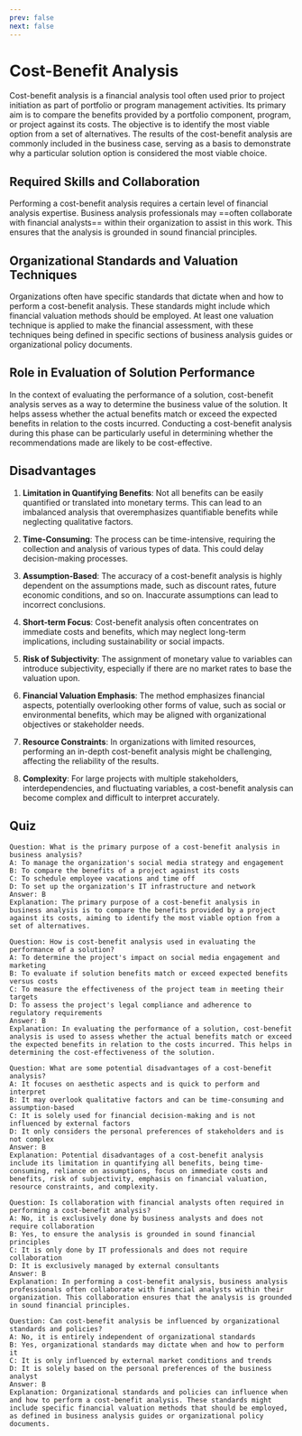 ```yaml
---
prev: false
next: false
---
```


# Cost-Benefit Analysis

Cost-benefit analysis is a financial analysis tool often used prior to project initiation as part of portfolio or program management activities. Its primary aim is to compare the benefits provided by a portfolio component, program, or project against its costs. The objective is to identify the most viable option from a set of alternatives. The results of the cost-benefit analysis are commonly included in the business case, serving as a basis to demonstrate why a particular solution option is considered the most viable choice.

## Required Skills and Collaboration

Performing a cost-benefit analysis requires a certain level of financial analysis expertise. Business analysis professionals may ==often collaborate with financial analysts== within their organization to assist in this work. This ensures that the analysis is grounded in sound financial principles.

## Organizational Standards and Valuation Techniques

Organizations often have specific standards that dictate when and how to perform a cost-benefit analysis. These standards might include which financial valuation methods should be employed. At least one valuation technique is applied to make the financial assessment, with these techniques being defined in specific sections of business analysis guides or organizational policy documents.

## Role in Evaluation of Solution Performance

In the context of evaluating the performance of a solution, cost-benefit analysis serves as a way to determine the business value of the solution. It helps assess whether the actual benefits match or exceed the expected benefits in relation to the costs incurred. Conducting a cost-benefit analysis during this phase can be particularly useful in determining whether the recommendations made are likely to be cost-effective.

## Disadvantages

1. **Limitation in Quantifying Benefits**: Not all benefits can be easily quantified or translated into monetary terms. This can lead to an imbalanced analysis that overemphasizes quantifiable benefits while neglecting qualitative factors.

2. **Time-Consuming**: The process can be time-intensive, requiring the collection and analysis of various types of data. This could delay decision-making processes.

3. **Assumption-Based**: The accuracy of a cost-benefit analysis is highly dependent on the assumptions made, such as discount rates, future economic conditions, and so on. Inaccurate assumptions can lead to incorrect conclusions.

4. **Short-term Focus**: Cost-benefit analysis often concentrates on immediate costs and benefits, which may neglect long-term implications, including sustainability or social impacts.

5. **Risk of Subjectivity**: The assignment of monetary value to variables can introduce subjectivity, especially if there are no market rates to base the valuation upon.

6. **Financial Valuation Emphasis**: The method emphasizes financial aspects, potentially overlooking other forms of value, such as social or environmental benefits, which may be aligned with organizational objectives or stakeholder needs.

7. **Resource Constraints**: In organizations with limited resources, performing an in-depth cost-benefit analysis might be challenging, affecting the reliability of the results.

8. **Complexity**: For large projects with multiple stakeholders, interdependencies, and fluctuating variables, a cost-benefit analysis can become complex and difficult to interpret accurately.

## Quiz

```quiz
Question: What is the primary purpose of a cost-benefit analysis in business analysis?
A: To manage the organization's social media strategy and engagement
B: To compare the benefits of a project against its costs
C: To schedule employee vacations and time off
D: To set up the organization's IT infrastructure and network
Answer: B
Explanation: The primary purpose of a cost-benefit analysis in business analysis is to compare the benefits provided by a project against its costs, aiming to identify the most viable option from a set of alternatives.

Question: How is cost-benefit analysis used in evaluating the performance of a solution?
A: To determine the project's impact on social media engagement and marketing
B: To evaluate if solution benefits match or exceed expected benefits versus costs
C: To measure the effectiveness of the project team in meeting their targets
D: To assess the project's legal compliance and adherence to regulatory requirements
Answer: B
Explanation: In evaluating the performance of a solution, cost-benefit analysis is used to assess whether the actual benefits match or exceed the expected benefits in relation to the costs incurred. This helps in determining the cost-effectiveness of the solution.

Question: What are some potential disadvantages of a cost-benefit analysis?
A: It focuses on aesthetic aspects and is quick to perform and interpret
B: It may overlook qualitative factors and can be time-consuming and assumption-based
C: It is solely used for financial decision-making and is not influenced by external factors
D: It only considers the personal preferences of stakeholders and is not complex
Answer: B
Explanation: Potential disadvantages of a cost-benefit analysis include its limitation in quantifying all benefits, being time-consuming, reliance on assumptions, focus on immediate costs and benefits, risk of subjectivity, emphasis on financial valuation, resource constraints, and complexity.

Question: Is collaboration with financial analysts often required in performing a cost-benefit analysis?
A: No, it is exclusively done by business analysts and does not require collaboration
B: Yes, to ensure the analysis is grounded in sound financial principles
C: It is only done by IT professionals and does not require collaboration
D: It is exclusively managed by external consultants
Answer: B
Explanation: In performing a cost-benefit analysis, business analysis professionals often collaborate with financial analysts within their organization. This collaboration ensures that the analysis is grounded in sound financial principles.

Question: Can cost-benefit analysis be influenced by organizational standards and policies?
A: No, it is entirely independent of organizational standards
B: Yes, organizational standards may dictate when and how to perform it
C: It is only influenced by external market conditions and trends
D: It is solely based on the personal preferences of the business analyst
Answer: B
Explanation: Organizational standards and policies can influence when and how to perform a cost-benefit analysis. These standards might include specific financial valuation methods that should be employed, as defined in business analysis guides or organizational policy documents.

```
